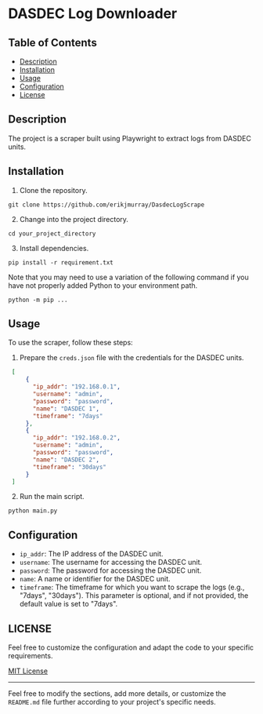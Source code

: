 # DASDEC Log Downloader

## Table of Contents

- [Description](#description)
- [Installation](#installation)
- [Usage](#usage)
- [Configuration](#configuration)
- [License](#license)

## Description

The project is a scraper built using Playwright to extract logs from DASDEC units.

## Installation

1. Clone the repository.

```shell
git clone https://github.com/erikjmurray/DasdecLogScrape
```

2. Change into the project directory.

```shell
cd your_project_directory
```

3. Install dependencies.

```shell
pip install -r requirement.txt
```

Note that you may need to use a variation of the following command if you have not properly added Python to your environment path.
```shell
python -m pip ...
```

## Usage

To use the scraper, follow these steps:

1. Prepare the `creds.json` file with the credentials for the DASDEC units.

```json
 [
     {
       "ip_addr": "192.168.0.1",
       "username": "admin",
       "password": "password",
       "name": "DASDEC 1",
       "timeframe": "7days"
     },
     {
       "ip_addr": "192.168.0.2",
       "username": "admin",
       "password": "password",
       "name": "DASDEC 2",
       "timeframe": "30days"
     }
 ]
```

2. Run the main script.

```shell
python main.py
```

## Configuration

- `ip_addr`: The IP address of the DASDEC unit.
- `username`: The username for accessing the DASDEC unit.
- `password`: The password for accessing the DASDEC unit.
- `name`: A name or identifier for the DASDEC unit.
- `timeframe`: The timeframe for which you want to scrape the logs (e.g., "7days", "30days"). 
  This parameter is optional, and if not provided, the default value is set to "7days".
  
## LICENSE

Feel free to customize the configuration and adapt the code to your specific requirements.

[MIT License](LICENSE)

---

Feel free to modify the sections, add more details, or customize the `README.md` file further according to your project's specific needs.


